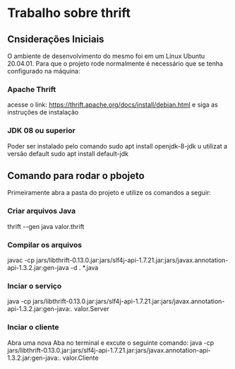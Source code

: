 # Trabalho sobre thrift


## Cnsiderações Iniciais
O ambiente de desenvolvimento do mesmo foi em um Linux Ubuntu 20.04.01. Para que o projeto rode normalmente é necessário que se tenha configurado na máquina:

### Apache Thrift
acesse o link: https://thrift.apache.org/docs/install/debian.html e siga as instruções de instalação

### JDK 08 ou superior
Poder ser instalado pelo comando sudo apt install openjdk-8-jdk 
u utilizat a versão default sudo apt install default-jdk

## Comando para rodar o pbojeto
Primeiramente abra a pasta do projeto e utilize os comandos a seguir:

### Criar arquivos Java
thrift --gen java valor.thrift

### Compilar os arquivos
javac -cp jars/libthrift-0.13.0.jar:jars/slf4j-api-1.7.21.jar:jars/javax.annotation-api-1.3.2.jar:gen-java -d . *.java

### Inciar o serviço
java -cp jars/libthrift-0.13.0.jar:jars/slf4j-api-1.7.21.jar:jars/javax.annotation-api-1.3.2.jar:gen-java:. valor.Server

### Inciar o cliente
Abra uma nova Aba no terminal e excute o seguinte comando: 
java -cp jars/libthrift-0.13.0.jar:jars/slf4j-api-1.7.21.jar:jars/javax.annotation-api-1.3.2.jar:gen-java:. valor.Cliente